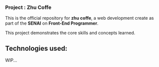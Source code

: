 ### Project : Zhu Coffe

This is the official repository for **zhu coffe**, a web development create as part of the
**SENAI** on **Front-End Programmer**.

This project demonstrates the core skills and concepts learned.

## Technologies used:

WIP...
